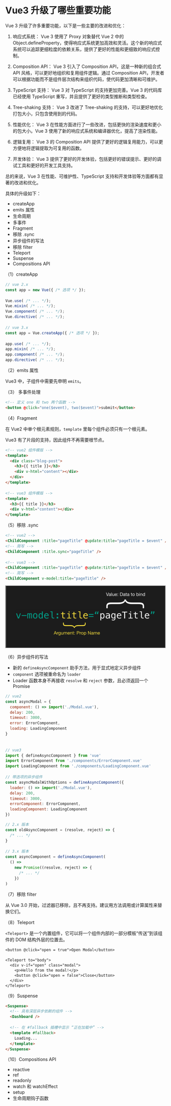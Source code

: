 # Vue3 升级了哪些重要功能

Vue 3 升级了许多重要功能，以下是一些主要的改进和优化：

1. 响应式系统：
    Vue 3 使用了 Proxy 对象替代 Vue 2 中的 Object.defineProperty，使得响应式系统更加高效和灵活。这个新的响应式系统可以追踪更细粒度的依赖关系，提供了更好的性能和更细致的响应式控制。

2. Composition API：
   Vue 3 引入了 Composition API，这是一种新的组合式 API 风格，可以更好地组织和复用组件逻辑。通过 Composition API，开发者可以根据功能而不是组件层次结构来组织代码，使代码更加清晰和可维护。

3. TypeScript 支持：
   Vue 3 对 TypeScript 的支持更加完善。Vue 3 的代码库已经使用 TypeScript 重写，并且提供了更好的类型推断和类型检查。

4. Tree-shaking 支持：
   Vue 3 改进了 Tree-shaking 的支持，可以更好地优化打包大小，只包含使用到的代码。

5. 性能优化：
   Vue 3 在性能方面进行了一些改进，包括更快的渲染速度和更小的包大小。Vue 3 使用了新的响应式系统和编译器优化，提高了渲染性能。

6. 逻辑复用：
   Vue 3 的 Composition API 提供了更好的逻辑复用能力，可以更方便地将逻辑提取为可复用的函数。

7. 开发体验：
   Vue 3 提供了更好的开发体验，包括更好的错误提示、更好的调试工具和更好的开发工具支持。

总的来说，Vue 3 在性能、可维护性、TypeScript 支持和开发体验等方面都有显著的改进和优化。

具体的升级如下：

- createApp
- emits 属性
- 生命周期
- 多事件
- Fragment
- 移除 .sync
- 异步组件的写法
- 移除 filter
- Teleport
- Suspense
- Compositions API

（1）createApp

```javascript
// vue 2.x
const app = new Vue({ /* 选项 */ });

Vue.use( /* ... */);
Vue.mixin( /* ... */);
Vue.component( /* ... */);
Vue.directive( /* ... */);

// vue 3.x
const app = Vue.createApp({ /* 选项 */ });

app.use( /* ... */);
app.mixin( /* ... */);
app.component( /* ... */);
app.directive( /* ... */);
```

（2）emits 属性

Vue3 中，子组件中需要先申明 `emits`。

（3） 多事件处理

```html
<!-- 定义 one 和 two 两个函数 -->
<button @click="one($event), two($event)">submit</button>
```

（4）Fragment

在 Vue2 中单个根元素规则，`template` 里每个组件必须只有一个根元素。

Vue3 有了片段的支持，因此组件不再需要根节点。

```html
<!-- vue2 组件模版 -->
<template>
  <div class="blog-post">
    <h3>{{ title }}</h3>
    <div v-html="content"></div>
  </div>
</template>

<!-- vue3 组件模版 -->
<template>
  <h3>{{ title }}</h3>
  <div v-html="content"></div>
</template>
```

（5）移除 .sync

```html
<!-- vue2 -->
<ChildComponent :title="pageTitle" @update:title="pageTitle = $event" />
<!-- 简写 -->
<ChildComponent :title.sync="pageTitle" />

<!-- vue3 -->
<ChildComponent :title="pageTitle" @update:title="pageTitle = $event" />
<!-- 简写 -->
<ChildComponent v-model:title="pageTitle" />
```

![v-bind-instead-of-sync](./images/v-bind-instead-of-sync.png)

（6）异步组件的写法

- 新的 `defineAsyncComponent` 助手方法，用于显式地定义异步组件
- `component` 选项被重命名为 `loader`
- Loader 函数本身不再接收 `resolve` 和 `reject` 参数，且必须返回一个 Promise

```javascript
// vue2
const asyncModal = {
  component: () => import('./Modal.vue'),
  delay: 200,
  timeout: 3000,
  error: ErrorComponent,
  loading: LoadingComponent
}


// vue3
import { defineAsyncComponent } from 'vue'
import ErrorComponent from './components/ErrorComponent.vue'
import LoadingComponent from './components/LoadingComponent.vue'

// 带选项的异步组件
const asyncModalWithOptions = defineAsyncComponent({
  loader: () => import('./Modal.vue'),
  delay: 200,
  timeout: 3000,
  errorComponent: ErrorComponent,
  loadingComponent: LoadingComponent
})
```

```javascript
// 2.x 版本
const oldAsyncComponent = (resolve, reject) => {
  /* ... */
}

// 3.x 版本
const asyncComponent = defineAsyncComponent(
  () =>
    new Promise((resolve, reject) => {
      /* ... */
    })
)
```

（7）移除 filter

从 Vue 3.0 开始，过滤器已移除，且不再支持。建议用方法调用或计算属性来替换它们。

（8）Teleport

`<Teleport>` 是一个内置组件，它可以将一个组件内部的一部分模板“传送”到该组件的 DOM 结构外层的位置去。

```template
<button @click="open = true">Open Modal</button>

<Teleport to="body">
  <div v-if="open" class="modal">
    <p>Hello from the modal!</p>
    <button @click="open = false">Close</button>
  </div>
</Teleport>
```

（9）Suspense

```html
<Suspense>
  <!-- 具有深层异步依赖的组件 -->
  <Dashboard />

  <!-- 在 #fallback 插槽中显示 “正在加载中” -->
  <template #fallback>
    Loading...
  </template>
</Suspense>
```

（10）Compositions API

- reactive
- ref
- readonly
- watch 和 watchEffect
- setup
- 生命周期钩子函数
